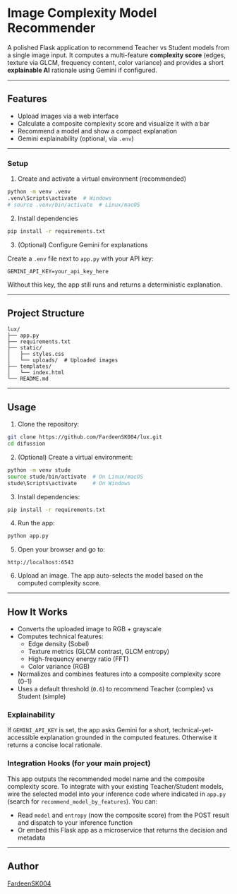 # Image Complexity Model Recommender

A polished Flask application to recommend Teacher vs Student models from a single image input. It computes a multi-feature **complexity score** (edges, texture via GLCM, frequency content, color variance) and provides a short **explainable AI** rationale using Gemini if configured.

---

## Features

- Upload images via a web interface
- Calculate a composite complexity score and visualize it with a bar
- Recommend a model and show a compact explanation
- Gemini explainability (optional, via `.env`)

---



### Setup

1) Create and activate a virtual environment (recommended)

```bash
python -m venv .venv
.venv\Scripts\activate  # Windows
# source .venv/bin/activate  # Linux/macOS
```

2) Install dependencies

```bash
pip install -r requirements.txt
```

3) (Optional) Configure Gemini for explanations

Create a `.env` file next to `app.py` with your API key:

```
GEMINI_API_KEY=your_api_key_here
```

Without this key, the app still runs and returns a deterministic explanation.

---

## Project Structure

```
lux/
├── app.py
├── requirements.txt
├── static/
│   ├── styles.css
│   └── uploads/  # Uploaded images
├── templates/
│   └── index.html
└── README.md
```

---

## Usage

1. Clone the repository:

```bash
git clone https://github.com/FardeenSK004/lux.git
cd difussion
```

2. (Optional) Create a virtual environment:

```bash
python -m venv stude
source stude/bin/activate  # On Linux/macOS
stude\Scripts\activate     # On Windows
```

3. Install dependencies:

```bash
pip install -r requirements.txt
```

4. Run the app:

```bash
python app.py
```

5. Open your browser and go to:

```
http://localhost:6543
```

6. Upload an image. The app auto-selects the model based on the computed complexity score.

---

## How It Works

* Converts the uploaded image to RGB + grayscale
* Computes technical features:
  * Edge density (Sobel)
  * Texture metrics (GLCM contrast, GLCM entropy)
  * High-frequency energy ratio (FFT)
  * Color variance (RGB)
* Normalizes and combines features into a composite complexity score (0–1)
* Uses a default threshold (`0.6`) to recommend Teacher (complex) vs Student (simple)

### Explainability
If `GEMINI_API_KEY` is set, the app asks Gemini for a short, technical-yet-accessible explanation grounded in the computed features. Otherwise it returns a concise local rationale.

### Integration Hooks (for your main project)
This app outputs the recommended model name and the composite complexity score. To integrate with your existing Teacher/Student models, wire the selected model into your inference code where indicated in `app.py` (search for `recommend_model_by_features`). You can:

- Read `model` and `entropy` (now the composite score) from the POST result and dispatch to your inference function
- Or embed this Flask app as a microservice that returns the decision and metadata

---



## Author

[FardeenSK004](https://github.com/FardeenSK004)


